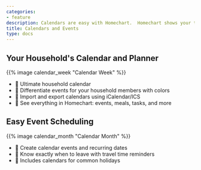 ```yaml
---
categories:
- feature
description: Calendars are easy with Homechart.  Homechart shows your tasks, transactions, meal plan, and your events in one simple view.
title: Calendars and Events
type: docs
---
```


## Your Household's Calendar and Planner

{{% image calendar_week "Calendar Week" %}}

- 👀 Ultimate household calendar
- 🌈 Differentiate events for your household members with colors
- 📱 Import and export calendars using iCalendar/ICS
- 📅 See everything in Homechart: events, meals, tasks, and more

## Easy Event Scheduling

{{% image calendar_month "Calendar Month" %}}

- 📅 Create calendar events and recurring dates
- 🚗 Know exactly when to leave with travel time reminders
- 🥳 Includes calendars for common holidays
